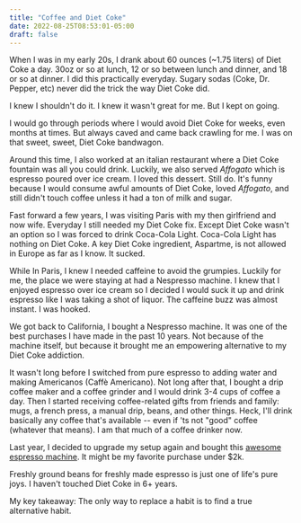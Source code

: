 ```yaml
---
title: "Coffee and Diet Coke"
date: 2022-08-25T08:53:01-05:00
draft: false
---
```


When I was in my early 20s, I drank about 60 ounces (~1.75 liters) of Diet Coke a day. 30oz or so at lunch, 12 or so between lunch and dinner, and 18 or so at dinner. I did this practically everyday. Sugary sodas (Coke, Dr. Pepper, etc) never did the trick the way Diet Coke did. 

I knew I shouldn't do it. I knew it wasn't great for me. But I kept on going.

I would go through periods where I would avoid Diet Coke for weeks, even months at times. But always caved and came back crawling for me. I was on that sweet, sweet, Diet Coke bandwagon.

Around this time, I also worked at an italian restaurant where a Diet Coke fountain was all you could drink. Luckily, we also served _Affogato_ which is espresso poured over ice cream. I loved this dessert. Still do. It's funny because I would consume awful amounts of Diet Coke, loved _Affogato_, and still didn't touch coffee unless it had a ton of milk and sugar.

Fast forward a few years, I was visiting Paris with my then girlfriend and now wife. Everyday I still needed my Diet Coke fix. Except Diet Coke wasn't an option so I was forced to drink Coca-Cola Light. Coca-Cola Light has nothing on Diet Coke. A key Diet Coke ingredient, Aspartme, is not allowed in Europe as far as I know. It sucked.

While In Paris, I knew I needed caffeine to avoid the grumpies. Luckily for me, the place we were staying at had a Nespresso machine. I knew that I enjoyed espresso over ice cream so I decided I would suck it up and drink espresso like I was taking a shot of liquor. The caffeine buzz was almost instant. I was hooked.

We got back to California, I bought a Nespresso machine. It was one of the best purchases I have made in the past 10 years. Not because of the machine itself, but because it brought me an empowering alternative to my Diet Coke addiction.

It wasn't long before I switched from pure espresso to adding water and making Americanos (Caffè Americano). Not long after that, I bought a drip coffee maker and a coffee grinder and I would drink 3-4 cups of coffee a day. Then I started receiving coffee-related gifts from friends and family: mugs, a french press, a manual drip, beans, and other things. Heck, I'll drink basically any coffee that's available -- even if 'ts not "good" coffee (whatever that means). I am that much of a coffee drinker now.
 
Last year, I decided to upgrade my setup again and bought this [awesome espresso machine](https://amzn.to/3CwEjkZ). It might be my favorite purchase under $2k. 

Freshly ground beans for freshly made espresso is just one of life's pure joys. I haven't touched Diet Coke in 6+ years.

My key takeaway: The only way to replace a habit is to find a true alternative habit. 